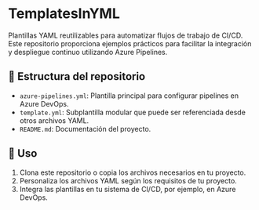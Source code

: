 # TemplatesInYML

Plantillas YAML reutilizables para automatizar flujos de trabajo de CI/CD. Este repositorio proporciona ejemplos prácticos para facilitar la integración y despliegue continuo utilizando Azure Pipelines.

## 📁 Estructura del repositorio

- `azure-pipelines.yml`: Plantilla principal para configurar pipelines en Azure DevOps.
- `template.yml`: Subplantilla modular que puede ser referenciada desde otros archivos YAML.
- `README.md`: Documentación del proyecto.

## 🚀 Uso

1. Clona este repositorio o copia los archivos necesarios en tu proyecto.
2. Personaliza los archivos YAML según los requisitos de tu proyecto.
3. Integra las plantillas en tu sistema de CI/CD, por ejemplo, en Azure DevOps.



